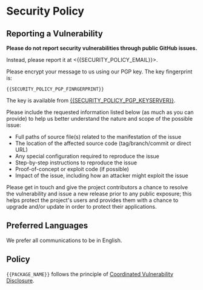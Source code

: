 # Security Policy

## Reporting a Vulnerability

**Please do not report security vulnerabilities through public GitHub issues.**

Instead, please report it at <{{SECURITY_POLICY_EMAIL}}>.

Please encrypt your message to us using our PGP key. The key fingerprint is:

```
{{SECURITY_POLICY_PGP_FINRGERPRINT}}
```

The key is available from [{{SECURITY_POLICY_PGP_KEYSERVER}}]({{SECURITY_POLICY_PGP_URL}}).

Please include the requested information listed below (as much as you can provide) to help us better understand the nature and scope of the possible issue:

- Full paths of source file(s) related to the manifestation of the issue
- The location of the affected source code (tag/branch/commit or direct URL)
- Any special configuration required to reproduce the issue
- Step-by-step instructions to reproduce the issue
- Proof-of-concept or exploit code (if possible)
- Impact of the issue, including how an attacker might exploit the issue

Please get in touch and give the project contributors a chance to resolve the vulnerability and issue a new release prior to any public exposure; this helps protect the project's users and provides them with a chance to upgrade and/or update in order to protect their applications.

## Preferred Languages

We prefer all communications to be in English.

## Policy

`{{PACKAGE_NAME}}` follows the principle of [Coordinated Vulnerability Disclosure](https://cheatsheetseries.owasp.org/cheatsheets/Vulnerability_Disclosure_Cheat_Sheet.html#responsible-or-coordinated-disclosure).

